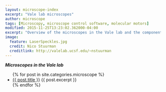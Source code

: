 ```yaml
---
layout: microscope-index
excerpt: "Vale lab microscopes"
author: microscope
tags: [Microscopy, microscope control software, molecular motors]
modified: 2015-11-25T13:23:02.362000-04:00
excerpt: "Overview of the microscopes in the Vale lab and the components they contain."
image:
  feature: LaserSpeckles.jpg
  credit: Nico Stuurman
  creditlink: http://valelab.ucsf.edu/~nstuurman
---
```

***Microscopes in the Vale lab*** 

<ul>
   {% for post in site.categories.microscope %}
   <li>
      <a href="{{ site.url }}{{ post.url }}">{{ post.title }}</a>
      {{ post.excerpt }}
   </li>
   {% endfor %}
</ul>

